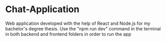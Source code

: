 # Chat-Application
Web application developed with the help of React and Node.js for my bachelor's degree thesis. 
Use the "npm run dev" command in the terminal in both backend and frontend folders in order to run the app

